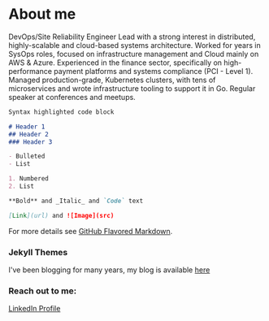 # About me
DevOps/Site Reliability Engineer Lead with a strong interest in distributed, highly-scalable and cloud-based systems architecture. 
Worked for years in SysOps roles, focused on infrastructure management and Cloud mainly on AWS & Azure. 
Experienced in the finance sector, specifically on high-performance payment platforms and systems compliance (PCI - Level 1). 
Managed production-grade, Kubernetes clusters, with tens of microservices and wrote infrastructure tooling to support it in Go. 
Regular speaker at conferences and meetups. 

```markdown
Syntax highlighted code block

# Header 1
## Header 2
### Header 3

- Bulleted
- List

1. Numbered
2. List

**Bold** and _Italic_ and `Code` text

[Link](url) and ![Image](src)
```

For more details see [GitHub Flavored Markdown](https://guides.github.com/features/mastering-markdown/).

### Jekyll Themes

I've been blogging for many years, my blog is available [here](https://federicofr.wordpress.com/) 

### Reach out to me:
[LinkedIn Profile](https://www.linkedin.com/in/federico-fregosi/)
